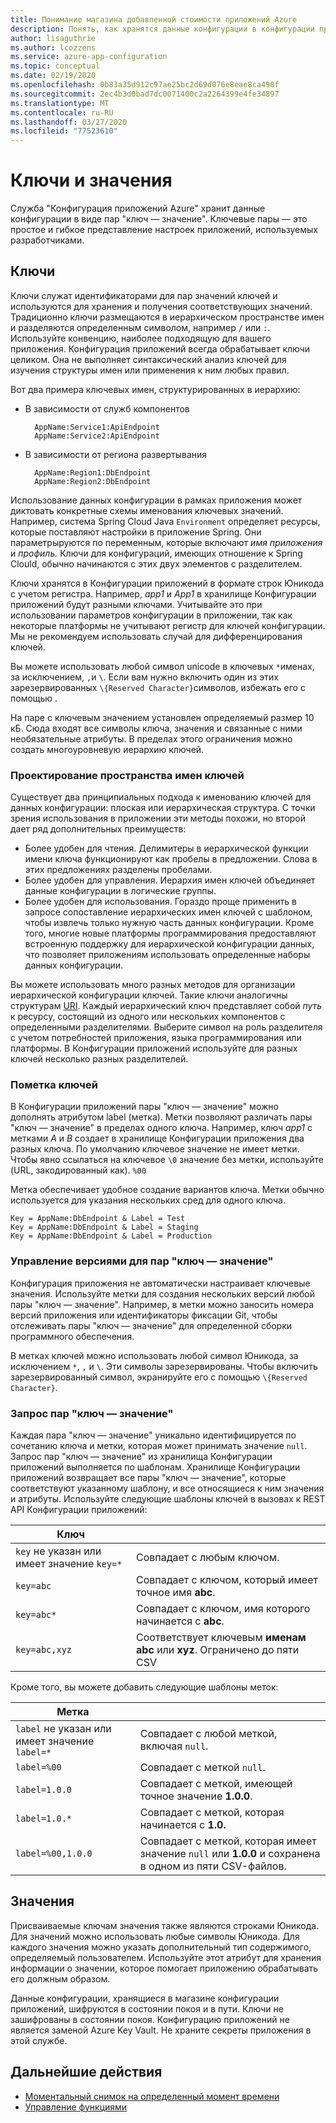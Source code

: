 ```yaml
---
title: Понимание магазина добавленной стоимости приложений Azure
description: Понять, как хранятся данные конфигурации в конфигурации приложений Azure.
author: lisaguthrie
ms.author: lcozzens
ms.service: azure-app-configuration
ms.topic: conceptual
ms.date: 02/19/2020
ms.openlocfilehash: 0b83a35d912c97ae25bc2d69d076e8eae8ca490f
ms.sourcegitcommit: 2ec4b3d0bad7dc0071400c2a2264399e4fe34897
ms.translationtype: MT
ms.contentlocale: ru-RU
ms.lasthandoff: 03/27/2020
ms.locfileid: "77523610"
---
```

# <a name="keys-and-values"></a>Ключи и значения

Служба "Конфигурация приложений Azure" хранит данные конфигурации в виде пар "ключ — значение". Ключевые пары — это простое и гибкое представление настроек приложений, используемых разработчиками.

## <a name="keys"></a>Ключи

Ключи служат идентификаторами для пар значений ключей и используются для хранения и получения соответствующих значений. Традиционно ключи размещаются в иерархическом пространстве имен и разделяются определенным символом, например `/` или `:`. Используйте конвенцию, наиболее подходящую для вашего приложения. Конфигурация приложений всегда обрабатывает ключи целиком. Она не выполняет синтаксический анализ ключей для изучения структуры имен или применения к ним любых правил.

Вот два примера ключевых имен, структурированных в иерархию:

* В зависимости от служб компонентов

        AppName:Service1:ApiEndpoint
        AppName:Service2:ApiEndpoint

* В зависимости от региона развертывания

        AppName:Region1:DbEndpoint
        AppName:Region2:DbEndpoint

Использование данных конфигурации в рамках приложения может диктовать конкретные схемы именования ключевых значений. Например, система Spring Cloud Java `Environment` определяет ресурсы, которые поставляют настройки в приложение Spring.  Они параметрыруются по переменным, которые включают *имя приложения* и *профиль.* Ключи для конфигураций, имеющих отношение к Spring Clould, обычно начинаются с этих двух элементов с разделителем.

Ключи хранятся в Конфигурации приложений в формате строк Юникода с учетом регистра. Например, *app1* и *App1* в хранилище Конфигурации приложений будут разными ключами. Учитывайте это при использовании параметров конфигурации в приложении, так как некоторые платформы не учитывают регистр для ключей конфигурации. Мы не рекомендуем использовать случай для дифференцирования ключей.

Вы можете использовать любой символ unicode в ключевых `*`именах, за исключением, `,`и `\`.  Если вам нужно включить один из этих зарезервированных `\{Reserved Character}`символов, избежать его с помощью . 

На паре с ключевым значением установлен определяемый размер 10 кБ. Сюда входят все символы ключа, значения и связанные с ними необязательные атрибуты. В пределах этого ограничения можно создать многоуровневую иерархию ключей.

### <a name="design-key-namespaces"></a>Проектирование пространства имен ключей

Существует два принципиальных подхода к именованию ключей для данных конфигурации: плоская или иерархическая структура. С точки зрения использования в приложении эти методы похожи, но второй дает ряд дополнительных преимуществ:

* Более удобен для чтения. Делимитеры в иерархической функции имени ключа функционируют как пробелы в предложении. Слова в этих предложениях разделены пробелами.
* Более удобен для управления. Иерархия имен ключей объединяет данные конфигурации в логические группы.
* Более удобен для использования. Гораздо проще применить в запросе сопоставление иерархических имен ключей с шаблоном, чтобы извлечь только нужную часть данных конфигурации. Кроме того, многие новые платформы программирования предоставляют встроенную поддержку для иерархической конфигурации данных, что позволяет приложениям использовать определенные наборы данных конфигурации.

Вы можете использовать много разных методов для организации иерархической конфигурации ключей. Такие ключи аналогичны структурам [URI](https://en.wikipedia.org/wiki/Uniform_Resource_Identifier). Каждый иерархический ключ представляет собой *путь* к ресурсу, состоящий из одного или нескольких компонентов с определенными разделителями. Выберите символ на роль разделителя с учетом потребностей приложения, языка программирования или платформы. В Конфигурации приложений используйте для разных ключей несколько разных разделителей.

### <a name="label-keys"></a>Пометка ключей

В Конфигурации приложений пары "ключ — значение" можно дополнять атрибутом label (метка). Метки позволяют различать пары "ключ — значение" в пределах одного ключа. Например, ключ *app1* с метками *A* и *B* создает в хранилище Конфигурации приложения два разных ключа. По умолчанию ключевое значение не имеет метки. Чтобы явно ссылаться на ключевое `\0` значение без метки, используйте (URL, закодированный как). `%00`

Метка обеспечивает удобное создание вариантов ключа. Метки обычно используется для указания нескольких сред для одного ключа.

    Key = AppName:DbEndpoint & Label = Test
    Key = AppName:DbEndpoint & Label = Staging
    Key = AppName:DbEndpoint & Label = Production

### <a name="version-key-values"></a>Управление версиями для пар "ключ — значение"

Конфигурация приложения не автоматически настраивает ключевые значения. Используйте метки для создания нескольких версий любой пары "ключ — значение". Например, в метки можно заносить номера версий приложения или идентификаторы фиксации Git, чтобы отслеживать пары "ключ — значение" для определенной сборки программного обеспечения.

В метках ключей можно использовать любой символ Юникода, за исключением `*`, `,` и `\`. Эти символы зарезервированы. Чтобы включить зарезервированный символ, экранируйте его с помощью `\{Reserved Character}`.

### <a name="query-key-values"></a>Запрос пар "ключ — значение"

Каждая пара "ключ — значение" уникально идентифицируется по сочетанию ключа и метки, которая может принимать значение `null`. Запрос пар "ключ — значение" из хранилища Конфигурации приложений выполняется по шаблонам. Хранилище Конфигурации приложений возвращает все пары "ключ — значение", которые соответствуют указанному шаблону, и все относящиеся к ним значения и атрибуты. Используйте следующие шаблоны ключей в вызовах к REST API Конфигурации приложений:

| Ключ | |
|---|---|
| `key` не указан или имеет значение `key=*` | Совпадает с любым ключом. |
| `key=abc` | Совпадает с ключом, который имеет точное имя **abc**. |
| `key=abc*` | Совпадает с ключом, имя которого начинается с **abc**. |
| `key=abc,xyz` | Соответствует ключевым **именам abc** или **xyz**. Ограничено до пяти CSV |

Кроме того, вы можете добавить следующие шаблоны меток:

| Метка | |
|---|---|
| `label` не указан или имеет значение `label=*` | Совпадает с любой меткой, включая `null`. |
| `label=%00` | Совпадает с меткой `null`. |
| `label=1.0.0` | Совпадает с меткой, имеющей точное значение **1.0.0**. |
| `label=1.0.*` | Совпадает с меткой, которая начинается с **1.0.** |
| `label=%00,1.0.0` | Совпадает с меткой, которая имеет значение `null` или **1.0.0** и сохранена в одном из пяти CSV-файлов. |

## <a name="values"></a>Значения

Присваиваемые ключам значения также являются строками Юникода. Для значений можно использовать любые символы Юникода. Для каждого значения можно указать дополнительный тип содержимого, определяемый пользователем. Используйте этот атрибут для хранения информации о значении, которое помогает приложению обрабатывать его должным образом.

Данные конфигурации, хранящиеся в магазине конфигурации приложений, шифруются в состоянии покоя и в пути. Ключи не зашифрованы в состоянии покоя. Конфигурацию приложений не является заменой Azure Key Vault. Не храните секреты приложения в этой службе.

## <a name="next-steps"></a>Дальнейшие действия

* [Моментальный снимок на определенный момент времени](./concept-point-time-snapshot.md)  
* [Управление функциями](./concept-feature-management.md)  
